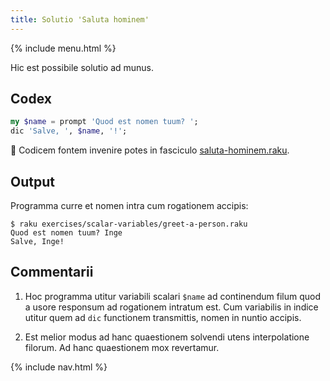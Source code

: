 ```yaml
---
title: Solutio 'Saluta hominem'
---
```


{% include menu.html %}

Hic est possibile solutio ad munus.

## Codex

```raku
my $name = prompt 'Quod est nomen tuum? ';
dic 'Salve, ', $name, '!';
```

🦋 Codicem fontem invenire potes in fasciculo [saluta-hominem.raku](https://github.com/ash/raku-course/blob/master/exercises/scalar-variables/greet-a-person.raku).

## Output

Programma curre et nomen intra cum rogationem accipis:

```console
$ raku exercises/scalar-variables/greet-a-person.raku 
Quod est nomen tuum? Inge
Salve, Inge!
```

## Commentarii

1. Hoc programma utitur variabili scalari `$name` ad continendum filum quod a usore responsum ad rogationem intratum est. Cum variabilis in indice utitur quem ad `dic` functionem transmittis, nomen in nuntio accipis.

1. Est melior modus ad hanc quaestionem solvendi utens interpolatione filorum. Ad hanc quaestionem mox revertamur.

{% include nav.html %}
